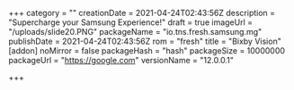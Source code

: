 +++
category = ""
creationDate = 2021-04-24T02:43:56Z
description = "Supercharge your Samsung Experience!"
draft = true
imageUrl = "/uploads/slide20.PNG"
packageName = "io.tns.fresh.samsung.mg"
publishDate = 2021-04-24T02:43:56Z
rom = "fresh"
title = "Bixby Vision"
[addon]
noMirror = false
packageHash = "hash"
packageSize = 10000000
packageUrl = "https://google.com"
versionName = "12.0.0.1"

+++
